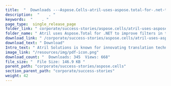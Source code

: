 ```yaml
---
title:  "  Downloads ---Aspose.Cells-atril-uses-aspose.total-for-.net-to-improve-filters-in-their-translation-tool-dA©jA -vus" 
description:  "    . " 
keywords:  "    . " 
page_type:  single_release_page
folder_link: " corporate/success-stories/aspose.cells/atril-uses-aspose.total-for-.net-to-improve-filters-in-their-translation-tool-dA©jA -vu/"
folder_name: " Atril uses Aspose.Total for .NET to improve filters in their translation tool dA©jA  Vu"
download_link: " /corporate/success-stories/aspose.cells/atril-uses-aspose.total-for-.net-to-improve-filters-in-their-translation-tool-dA©jA -vu/f77f3336dfc84cbab2b252231a586a4e"
download_text: " Download"
Intro_text: " Atril Solutions is known for innovating translation technology from the user's p..."
image_link: "/resources/img/pdf-icon.png"
download_count: "  Downloads: 345  Views: 668"
file_size: "  File Size: 146.9 KB "
parent_path: "corporate/success-stories/aspose.cells"
section_parent_path: "corporate/success-stories"
weight: 42
---
```




